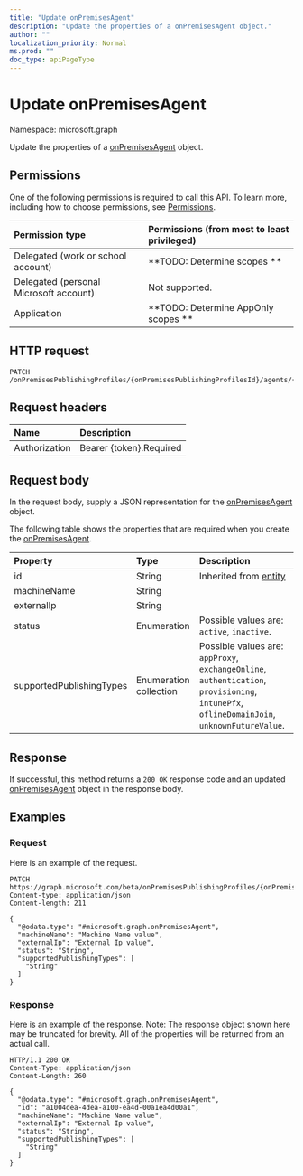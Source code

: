 ```yaml
---
title: "Update onPremisesAgent"
description: "Update the properties of a onPremisesAgent object."
author: ""
localization_priority: Normal
ms.prod: ""
doc_type: apiPageType
---
```


# Update onPremisesAgent

Namespace: microsoft.graph

Update the properties of a [onPremisesAgent](../resources/onpremisesagent.md) object.

## Permissions
One of the following permissions is required to call this API. To learn more, including how to choose permissions, see [Permissions](/concepts/permissions-reference.md).

|Permission type|Permissions (from most to least privileged)|
|:---|:---|
|Delegated (work or school account)|**TODO: Determine scopes **|
|Delegated (personal Microsoft account)|Not supported.|
|Application|**TODO: Determine AppOnly scopes **|

## HTTP request
<!-- {
  "blockType": "ignored"
}
-->
``` http
PATCH /onPremisesPublishingProfiles/{onPremisesPublishingProfilesId}/agents/{onPremisesAgentId}
```

## Request headers
|Name|Description|
|:---|:---|
|Authorization|Bearer {token}.Required|

## Request body
In the request body, supply a JSON representation for the [onPremisesAgent](../resources/onpremisesagent.md) object.

The following table shows the properties that are required when you create the [onPremisesAgent](../resources/onpremisesagent.md).

|Property|Type|Description|
|:---|:---|:---|
|id|String| Inherited from [entity](../resources/entity.md)|
|machineName|String||
|externalIp|String||
|status|Enumeration| Possible values are: `active`, `inactive`.|
|supportedPublishingTypes|Enumeration collection| Possible values are: `appProxy`, `exchangeOnline`, `authentication`, `provisioning`, `intunePfx`, `oflineDomainJoin`, `unknownFutureValue`.|



## Response
If successful, this method returns a `200 OK` response code and an updated [onPremisesAgent](../resources/onpremisesagent.md) object in the response body.

## Examples

### Request
Here is an example of the request.
<!-- {
  "blockType": "request",
  "name": "update_onpremisesagent"
}
-->
``` http
PATCH https://graph.microsoft.com/beta/onPremisesPublishingProfiles/{onPremisesPublishingProfilesId}/agents/{onPremisesAgentId}
Content-type: application/json
Content-length: 211

{
  "@odata.type": "#microsoft.graph.onPremisesAgent",
  "machineName": "Machine Name value",
  "externalIp": "External Ip value",
  "status": "String",
  "supportedPublishingTypes": [
    "String"
  ]
}
```

### Response
Here is an example of the response. Note: The response object shown here may be truncated for brevity. All of the properties will be returned from an actual call.
<!-- {
  "blockType": "response",
  "truncated": true
}
-->
``` http
HTTP/1.1 200 OK
Content-Type: application/json
Content-Length: 260

{
  "@odata.type": "#microsoft.graph.onPremisesAgent",
  "id": "a1004dea-4dea-a100-ea4d-00a1ea4d00a1",
  "machineName": "Machine Name value",
  "externalIp": "External Ip value",
  "status": "String",
  "supportedPublishingTypes": [
    "String"
  ]
}
```


